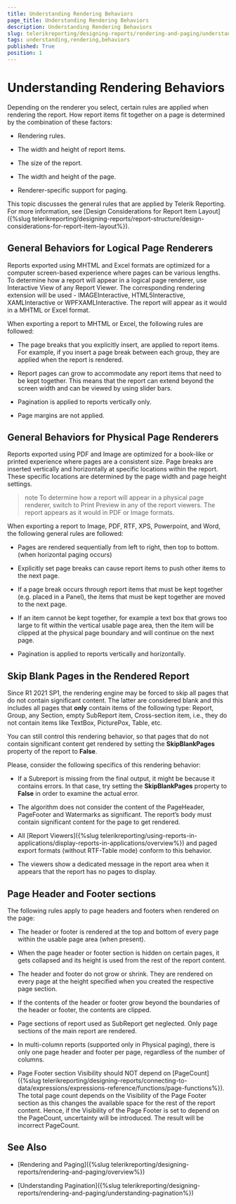 ```yaml
---
title: Understanding Rendering Behaviors
page_title: Understanding Rendering Behaviors 
description: Understanding Rendering Behaviors
slug: telerikreporting/designing-reports/rendering-and-paging/understanding-rendering-behaviors
tags: understanding,rendering,behaviors
published: True
position: 1
---
```


# Understanding Rendering Behaviors


Depending on the renderer you select, certain rules are applied when rendering the report. How report items fit together on a page is determined by the combination of these factors: 			

* Rendering rules.

* The width and height of report items.

* The size of the report.

* The width and height of the page.

* Renderer-specific support for paging.

This topic discusses the general rules that are applied by Telerik Reporting. For more information, see [Design Considerations for Report Item Layout]({%slug telerikreporting/designing-reports/report-structure/design-considerations-for-report-item-layout%}). 			

## General Behaviors for Logical Page Renderers

Reports exported using MHTML and Excel formats are optimized for a computer screen-based experience where pages can be various lengths. To determine how a report will appear in a logical page renderer, use Interactive View of any Report Viewer. The corresponding rendering extension will be used - IMAGEInteractive, HTML5Interactive, XAMLInteractive or WPFXAMLInteractive. The report will appear as it would in a MHTML or Excel format. 				

When exporting a report to MHTML or Excel, the following rules are followed:

* The page breaks that you explicitly insert, are applied to report items. For example, if you insert a page break between each group, they are applied when the report is rendered.

* Report pages can grow to accommodate any report items that need to be kept together. This means that the report can extend beyond the screen width and can be viewed by using slider bars.

* Pagination is applied to reports vertically only.

* Page margins are not applied.

## General Behaviors for Physical Page Renderers

Reports exported using PDF and Image are optimized for a book-like or printed experience where pages are a consistent size. Page breaks are inserted vertically and horizontally at specific locations within the report. These specific locations are determined by the page width and page height settings. 				

>note To determine how a report will appear in a physical page renderer, switch to Print Preview in any of the report viewers. The report appears as it would in PDF or Image formats. 					


When exporting a report to Image, PDF, RTF, XPS, Powerpoint, and Word, the following general rules are followed:

* Pages are rendered sequentially from left to right, then top to bottom. (when horizontal paging occurs)

* Explicitly set page breaks can cause report items to push other items to the next page.

* If a page break occurs through report items that must be kept together (e.g. placed in a Panel), the items that must be kept together are moved to the next page. 					

* If an item cannot be kept together, for example a text box that grows too large to fit within the vertical usable page area, then the item will be clipped at the physical page boundary and will continue on the next page. 					

* Pagination is applied to reports vertically and horizontally.

## Skip Blank Pages in the Rendered Report

Since R1 2021 SP1, the rendering engine may be forced to skip all pages that do not contain significant content. The latter are considered blank and this includes all pages that __only__  contain items of the following type: Report, Group, any Section, empty SubReport item, Cross-section item, i.e., they do not contain items like TextBox, PicturePox, Table, etc.         

You can still control this rendering behavior, so that pages that do not contain significant content get rendered by setting the __SkipBlankPages__  property of the report to __False__.         

Please, consider the following specifics of this rendering behavior:         

* If a Subreport is missing from the final output, it might be because it contains errors. In that case, try setting the __SkipBlankPages__  property to __False__  in order to examine the actual error.             

* The algorithm does not consider the content of the PageHeader, PageFooter and Watermarks as significant. The report’s body must contain significant content for the page to get rendered.              

* All [Report Viewers]({%slug telerikreporting/using-reports-in-applications/display-reports-in-applications/overview%}) and paged export formats (without RTF-Table mode) conform to this behavior. 

* The viewers show a dedicated message in the report area when it appears that the report has no pages to display. 

## Page Header and Footer sections

The following rules apply to page headers and footers when rendered on the page: 				

* The header or footer is rendered at the top and bottom of every page within the usable page area (when present).

* When the page header or footer section is hidden on certain pages, it gets collapsed and its height is used from the rest of the report content.           

* The header and footer do not grow or shrink. They are rendered on every page at the height specified when you created the respective page section.

* If the contents of the header or footer grow beyond the boundaries of the header or footer, the contents are clipped.

* Page sections of report used as SubReport get neglected. Only page sections of the main report are rendered.

* In multi-column reports (supported only in Physical paging), there is only one page header and footer per page, regardless of the number of columns.

* Page Footer section Visibility should NOT depend on [PageCount]({%slug telerikreporting/designing-reports/connecting-to-data/expressions/expressions-reference/functions/page-functions%}). The total page count depends on the Visibility of the Page Footer section as this changes the available space for the rest of the report content. Hence, if the Visibility of the Page Footer is set to depend on the PageCount, uncertainty will be introduced. The result will be incorrect PageCount.             


## See Also

 * [Rendering and Paging]({%slug telerikreporting/designing-reports/rendering-and-paging/overview%})

 * [Understanding Pagination]({%slug telerikreporting/designing-reports/rendering-and-paging/understanding-pagination%})
